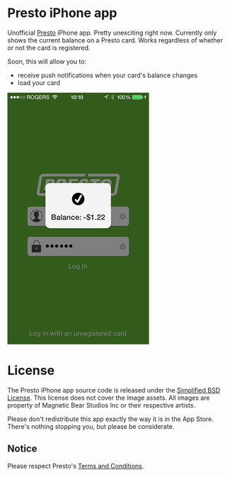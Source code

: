 # Presto iPhone app

Unofficial [Presto](http://prestocard.ca) iPhone app. Pretty unexciting right now. Currently only shows the current balance on a Presto card. Works regardless of whether or not the card is registered.

Soon, this will allow you to:

* receive push notifications when your card's balance changes
* load your card

![Screenshot](presto_ios.png)

# License

The Presto iPhone app source code is released under the [Simplified BSD License](https://github.com/jpsim/presto_ios/blob/master/LICENSE). This license does not cover the image assets. All images are property of Magnetic Bear Studios Inc or their respective artists.

Please don't redistribute this app exactly the way it is in the App Store. There's nothing stopping you, but please be considerate.

## Notice

Please respect Presto's [Terms and Conditions](https://www.prestocard.ca/en-US/Pages/ContentPages/Terms.aspx).
